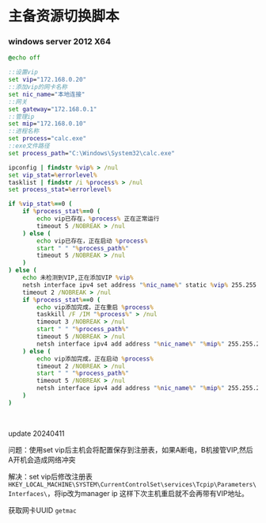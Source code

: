 # 主备资源切换脚本

### windows server 2012 X64

```bat
@echo off

::设置vip
set vip="172.168.0.20"
::添加vip的网卡名称
set nic_name="本地连接"
::网关
set gateway="172.168.0.1"
::管理ip
set mip="172.168.0.10"
::进程名称
set process="calc.exe"
::exe文件路径
set process_path="C:\Windows\System32\calc.exe"

ipconfig | findstr %vip% > /nul
set vip_stat=%errorlevel%
tasklist | findstr /i %process% > /nul
set process_stat=%errorlevel%

if %vip_stat%==0 (
	if %process_stat%==0 (
		echo vip已存在，%process% 正在正常运行
		timeout 5 /NOBREAK > /nul
	) else (
		echo vip已存在，正在启动 %process%
		start " " "%process_path%"
		timeout 5 /NOBREAK > /nul
	)
) else (
	echo 未检测到VIP,正在添加VIP %vip%
	netsh interface ipv4 set address "%nic_name%" static %vip% 255.255.255.0 %gateway% 1
	timeout 2 /NOBREAK > /nul
	if %process_stat%==0 (
		echo vip添加完成，正在重启 %process%
		taskkill /F /IM "%process%" > /nul
		timeout 3 /NOBREAK > /nul
		start " " "%process_path%"
		timeout 5 /NOBREAK > /nul
		netsh interface ipv4 add address "%nic_name%" "%mip%" 255.255.255.0
	) else (
		echo vip添加完成，正在启动 %process%
		timeout 2 /NOBREAK > /nul
		start " " "%process_path%"
		timeout 5 /NOBREAK > /nul
		netsh interface ipv4 add address "%nic_name%" "%mip%" 255.255.255.0
	)
)
```

‍

update 20240411

问题：使用set vip后主机会将配置保存到注册表，如果A断电，B机接管VIP,然后A开机会造成网络冲突

解决：set vip后修改注册表`HKEY_LOCAL_MACHINE\SYSTEM\CurrentControlSet\services\Tcpip\Parameters\Interfaces\`​，将ip改为manager ip 这样下次主机重启就不会再带有VIP地址。

获取网卡UUID `getmac`​

```bat
```

‍
